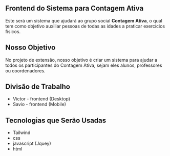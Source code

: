 ## Frontend do Sistema para Contagem Ativa

Este será um sistema que ajudará ao grupo social **Contagem Ativa**, o qual tem como objetivo auxiliar pessoas de todas as idades a praticar exercícios físicos.

## Nosso Objetivo

No projeto de extensão, nosso objetivo é criar um sistema para ajudar a todos os participantes do Contagem Ativa, sejam eles alunos, professores ou coordenadores.

## Divisão de Trabalho

- Victor - frontend (Desktop)
- Savio - frontend (Mobile)

## Tecnologias que Serão Usadas

- Tailwind
- css
- javascript (Jquey)
- html

